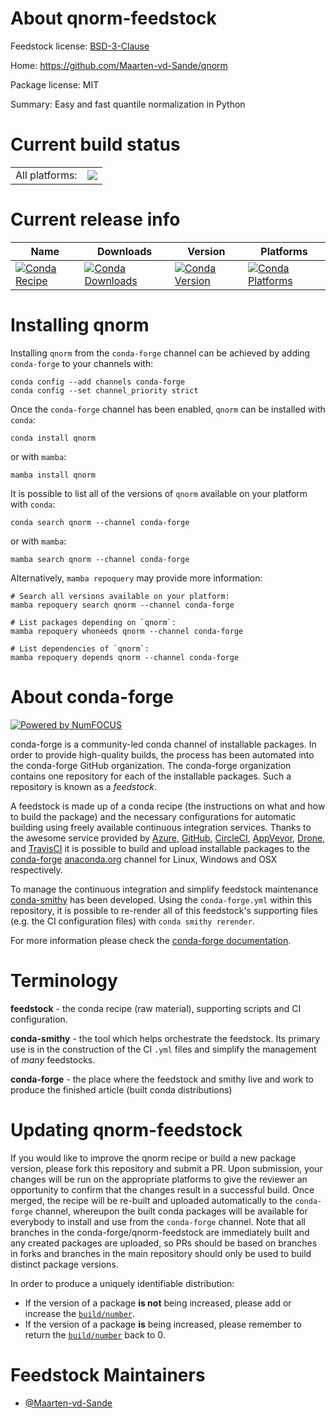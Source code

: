 About qnorm-feedstock
=====================

Feedstock license: [BSD-3-Clause](https://github.com/conda-forge/qnorm-feedstock/blob/main/LICENSE.txt)

Home: https://github.com/Maarten-vd-Sande/qnorm

Package license: MIT

Summary: Easy and fast quantile normalization in Python

Current build status
====================


<table><tr><td>All platforms:</td>
    <td>
      <a href="https://dev.azure.com/conda-forge/feedstock-builds/_build/latest?definitionId=10215&branchName=main">
        <img src="https://dev.azure.com/conda-forge/feedstock-builds/_apis/build/status/qnorm-feedstock?branchName=main">
      </a>
    </td>
  </tr>
</table>

Current release info
====================

| Name | Downloads | Version | Platforms |
| --- | --- | --- | --- |
| [![Conda Recipe](https://img.shields.io/badge/recipe-qnorm-green.svg)](https://anaconda.org/conda-forge/qnorm) | [![Conda Downloads](https://img.shields.io/conda/dn/conda-forge/qnorm.svg)](https://anaconda.org/conda-forge/qnorm) | [![Conda Version](https://img.shields.io/conda/vn/conda-forge/qnorm.svg)](https://anaconda.org/conda-forge/qnorm) | [![Conda Platforms](https://img.shields.io/conda/pn/conda-forge/qnorm.svg)](https://anaconda.org/conda-forge/qnorm) |

Installing qnorm
================

Installing `qnorm` from the `conda-forge` channel can be achieved by adding `conda-forge` to your channels with:

```
conda config --add channels conda-forge
conda config --set channel_priority strict
```

Once the `conda-forge` channel has been enabled, `qnorm` can be installed with `conda`:

```
conda install qnorm
```

or with `mamba`:

```
mamba install qnorm
```

It is possible to list all of the versions of `qnorm` available on your platform with `conda`:

```
conda search qnorm --channel conda-forge
```

or with `mamba`:

```
mamba search qnorm --channel conda-forge
```

Alternatively, `mamba repoquery` may provide more information:

```
# Search all versions available on your platform:
mamba repoquery search qnorm --channel conda-forge

# List packages depending on `qnorm`:
mamba repoquery whoneeds qnorm --channel conda-forge

# List dependencies of `qnorm`:
mamba repoquery depends qnorm --channel conda-forge
```


About conda-forge
=================

[![Powered by
NumFOCUS](https://img.shields.io/badge/powered%20by-NumFOCUS-orange.svg?style=flat&colorA=E1523D&colorB=007D8A)](https://numfocus.org)

conda-forge is a community-led conda channel of installable packages.
In order to provide high-quality builds, the process has been automated into the
conda-forge GitHub organization. The conda-forge organization contains one repository
for each of the installable packages. Such a repository is known as a *feedstock*.

A feedstock is made up of a conda recipe (the instructions on what and how to build
the package) and the necessary configurations for automatic building using freely
available continuous integration services. Thanks to the awesome service provided by
[Azure](https://azure.microsoft.com/en-us/services/devops/), [GitHub](https://github.com/),
[CircleCI](https://circleci.com/), [AppVeyor](https://www.appveyor.com/),
[Drone](https://cloud.drone.io/welcome), and [TravisCI](https://travis-ci.com/)
it is possible to build and upload installable packages to the
[conda-forge](https://anaconda.org/conda-forge) [anaconda.org](https://anaconda.org/)
channel for Linux, Windows and OSX respectively.

To manage the continuous integration and simplify feedstock maintenance
[conda-smithy](https://github.com/conda-forge/conda-smithy) has been developed.
Using the ``conda-forge.yml`` within this repository, it is possible to re-render all of
this feedstock's supporting files (e.g. the CI configuration files) with ``conda smithy rerender``.

For more information please check the [conda-forge documentation](https://conda-forge.org/docs/).

Terminology
===========

**feedstock** - the conda recipe (raw material), supporting scripts and CI configuration.

**conda-smithy** - the tool which helps orchestrate the feedstock.
                   Its primary use is in the construction of the CI ``.yml`` files
                   and simplify the management of *many* feedstocks.

**conda-forge** - the place where the feedstock and smithy live and work to
                  produce the finished article (built conda distributions)


Updating qnorm-feedstock
========================

If you would like to improve the qnorm recipe or build a new
package version, please fork this repository and submit a PR. Upon submission,
your changes will be run on the appropriate platforms to give the reviewer an
opportunity to confirm that the changes result in a successful build. Once
merged, the recipe will be re-built and uploaded automatically to the
`conda-forge` channel, whereupon the built conda packages will be available for
everybody to install and use from the `conda-forge` channel.
Note that all branches in the conda-forge/qnorm-feedstock are
immediately built and any created packages are uploaded, so PRs should be based
on branches in forks and branches in the main repository should only be used to
build distinct package versions.

In order to produce a uniquely identifiable distribution:
 * If the version of a package **is not** being increased, please add or increase
   the [``build/number``](https://docs.conda.io/projects/conda-build/en/latest/resources/define-metadata.html#build-number-and-string).
 * If the version of a package **is** being increased, please remember to return
   the [``build/number``](https://docs.conda.io/projects/conda-build/en/latest/resources/define-metadata.html#build-number-and-string)
   back to 0.

Feedstock Maintainers
=====================

* [@Maarten-vd-Sande](https://github.com/Maarten-vd-Sande/)


